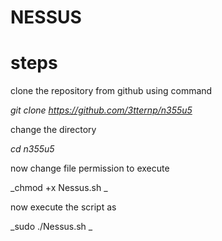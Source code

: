 # NESSUS
# steps

clone the repository from github using command 

_git clone https://github.com/3tternp/n355u5_

change the directory 

_cd n355u5_

now change file permission to execute 

_chmod +x Nessus.sh _

now execute the script as 

_sudo ./Nessus.sh _


